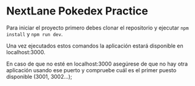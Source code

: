 # NextLane Pokedex Practice
Para iniciar el proyecto primero debes clonar el repositorio y ejecutar `npm install` y `npm run dev`.

Una vez ejecutados estos comandos la aplicación estará disponible en localhost:3000.

En caso de que no esté en localhost:3000 asegúrese de que no hay otra aplicación usando ese puerto y compruebe cuál es el primer puesto disponible (3001, 3002...);